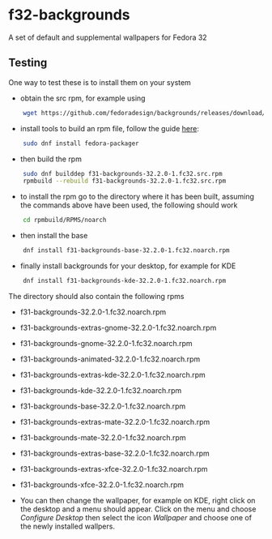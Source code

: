# f32-backgrounds
A set of default and supplemental wallpapers for Fedora 32

## Testing

One way to test these is to install them on your system
* obtain the src rpm, for example using
```bash
    wget https://github.com/fedoradesign/backgrounds/releases/download/v32.2.0/f31-backgrounds-32.2.0-1.fc32.src.rpm
```
* install tools to build an rpm file, follow the guide [here](https://fedoramagazine.org/how-rpm-packages-are-made-the-source-rpm/):
```bash
    sudo dnf install fedora-packager
```    
* then build the rpm
```bash
    sudo dnf builddep f31-backgrounds-32.2.0-1.fc32.src.rpm
    rpmbuild --rebuild f31-backgrounds-32.2.0-1.fc32.src.rpm
```
* to install the rpm go to the directory where it has been built, assuming the commands above have been used, the following should work
```bash
    cd rpmbuild/RPMS/noarch
```
* then install the base
```bash    
    dnf install f31-backgrounds-base-32.2.0-1.fc32.noarch.rpm
```
* finally install backgrounds for your desktop, for example for KDE 
```bash
    dnf install f31-backgrounds-kde-32.2.0-1.fc32.noarch.rpm
```

The directory should also contain the following rpms

   * f31-backgrounds-32.2.0-1.fc32.noarch.rpm              
   * f31-backgrounds-extras-gnome-32.2.0-1.fc32.noarch.rpm  
   * f31-backgrounds-gnome-32.2.0-1.fc32.noarch.rpm
   * f31-backgrounds-animated-32.2.0-1.fc32.noarch.rpm     
   * f31-backgrounds-extras-kde-32.2.0-1.fc32.noarch.rpm    
   * f31-backgrounds-kde-32.2.0-1.fc32.noarch.rpm
   * f31-backgrounds-base-32.2.0-1.fc32.noarch.rpm         
   * f31-backgrounds-extras-mate-32.2.0-1.fc32.noarch.rpm   
   * f31-backgrounds-mate-32.2.0-1.fc32.noarch.rpm
   * f31-backgrounds-extras-base-32.2.0-1.fc32.noarch.rpm  
   * f31-backgrounds-extras-xfce-32.2.0-1.fc32.noarch.rpm   
   * f31-backgrounds-xfce-32.2.0-1.fc32.noarch.rpm

* You can then change the wallpaper, for example on KDE, right click on the desktop and a menu should appear. Click on the menu and choose *Configure Desktop* then select the icon *Wallpaper* and choose one of the newly installed wallpers.
   
